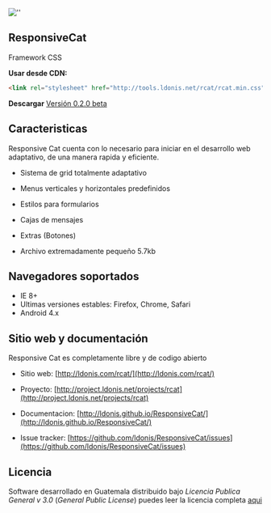 ![''](http://tools.ldonis.net/rcat/rcat.png "Responsive cat")

ResponsiveCat
-----

Framework CSS



**Usar desde CDN:**

```html
<link rel="stylesheet" href="http://tools.ldonis.net/rcat/rcat.min.css">
```

**Descargar**
[Versión 0.2.0 beta](https://github.com/ldonis/ResponsiveCat/archive/v0.5.alpha.zip)

Caracteristicas
---------------

Responsive Cat cuenta con lo necesario para iniciar en el desarrollo web adaptativo, de una manera rapida y eficiente.

* Sistema de grid totalmente adaptativo

* Menus verticales y horizontales predefinidos

* Estilos para formularios

* Cajas de mensajes

* Extras (Botones)

* Archivo extremadamente pequeño 5.7kb


Navegadores soportados
----------------------

* IE 8+
* Ultimas versiones estables: Firefox, Chrome, Safari 
* Android 4.x
 

Sitio web y documentación
----------------

Responsive Cat es completamente libre y de codigo abierto

* Sitio web: [http://ldonis.com/rcat/](http://ldonis.com/rcat/)

* Proyecto: [http://project.ldonis.net/projects/rcat](http://project.ldonis.net/projects/rcat)

* Documentacion: [http://ldonis.github.io/ResponsiveCat/](http://ldonis.github.io/ResponsiveCat/)

* Issue tracker: [https://github.com/ldonis/ResponsiveCat/issues](https://github.com/ldonis/ResponsiveCat/issues)
 

Licencia
----------------

Software desarrollado en Guatemala distribuido bajo *Licencia Publica General v 3.0* (*General Public License*)  puedes leer la licencia completa [aqui](https://github.com/ldonis/ResponsiveCat/blob/master/LICENSE)
